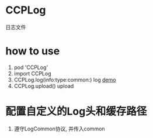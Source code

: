 # CCPLog
日志文件
# how to use
1. pod 'CCPLog'
2. import CCPLog
3. CCPLog.log(info:type:common:) log
[demo](https://github.com/coolboy-ccp/LifeCycle)
4. CCPLog.upload() upload

# 配置自定义的Log头和缓存路径
1. 遵守LogCommon协议, 并传入common
